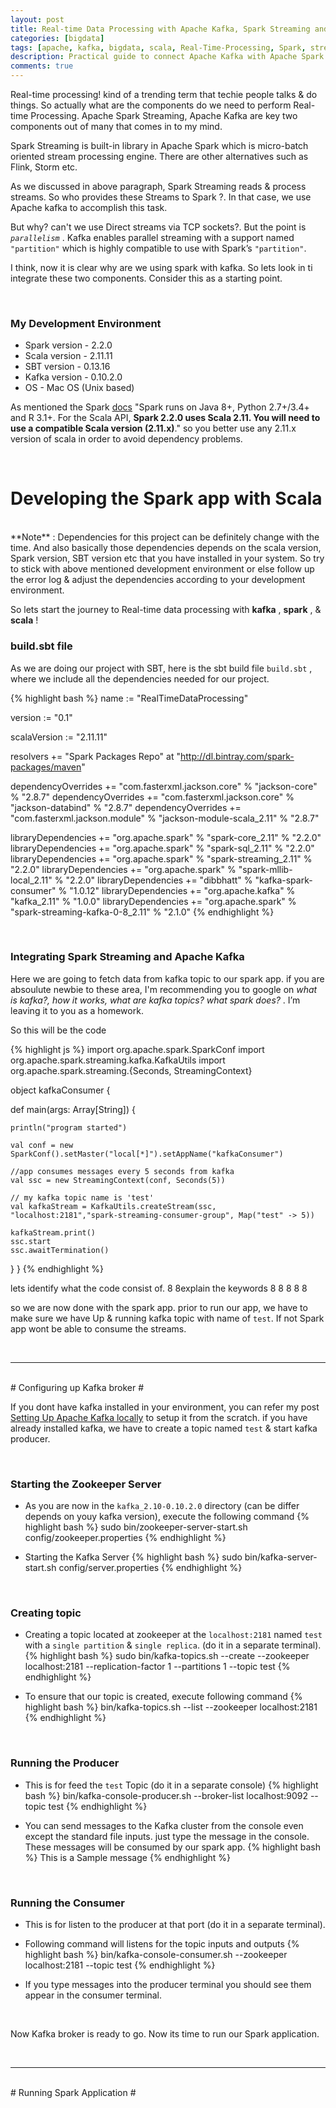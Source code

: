 ```yaml
---
layout: post
title: Real-time Data Processing with Apache Kafka, Spark Streaming and Scala
categories: [bigdata]
tags: [apache, kafka, bigdata, scala, Real-Time-Processing, Spark, streaming]
description: Practical guide to connect Apache Kafka with Apache Spark using Scala, for real-time processing.
comments: true
---
```


Real-time processing! kind of a trending term that techie people talks & do things. So actually what are the components do we need to perform Real-time Processing. Apache Spark Streaming, Apache Kafka are key two components out of many that comes in to my mind.

Spark Streaming is built-in library in Apache Spark which is micro-batch oriented stream processing engine. There are other alternatives such as Flink, Storm etc.

As we discussed in above paragraph, Spark Streaming reads & process streams. So who provides these Streams to Spark ?. In that case, we use Apache kafka to accomplish this task.

But why? can't we use Direct streams via TCP sockets?. But the point is _`parallelism`_ . Kafka enables parallel streaming with a support named `"partition"` which is highly compatible to use with Spark’s `"partition"`.

I think, now it is clear why are we using spark with kafka. So lets look in ti integrate these two components. Consider this as a starting point.

<br>


### My Development Environment ###

  - Spark version 	- 2.2.0
  - Scala version	  - 2.11.11
  - SBT version 	  - 0.13.16
  - Kafka version 	- 0.10.2.0
  - OS 				      - Mac OS (Unix based)

As mentioned the Spark [docs](https://spark.apache.org/docs/latest/index.html#downloading)
"Spark runs on Java 8+, Python 2.7+/3.4+ and R 3.1+. For the Scala API, **Spark 2.2.0 uses Scala 2.11. You will need to use a compatible Scala version (2.11.x)**."
so you better use any 2.11.x version of scala in order to avoid dependency problems.

<br>

# Developing the Spark app with Scala #
<br>
**Note** : Dependencies for this project can be definitely change with the time. And also basically those dependencies depends on the scala version, Spark version, SBT version etc that you have installed in your system. So try to stick with above mentioned development environment or else follow up the error log & adjust the dependencies according to your development environment.

<br>

So lets start the journey to Real-time data processing with **kafka** , **spark** , & **scala** !

### build.sbt file ###

As we are doing our project with SBT, here is the sbt build file `build.sbt` , where we include all the dependencies needed for our project.

{% highlight bash %}
  name := "RealTimeDataProcessing"

  version := "0.1"

  scalaVersion := "2.11.11"

  resolvers += "Spark Packages Repo" at "http://dl.bintray.com/spark-packages/maven"

  dependencyOverrides += "com.fasterxml.jackson.core" % "jackson-core" % "2.8.7"
  dependencyOverrides += "com.fasterxml.jackson.core" % "jackson-databind" % "2.8.7"
  dependencyOverrides += "com.fasterxml.jackson.module" % "jackson-module-scala_2.11" % "2.8.7"

  libraryDependencies += "org.apache.spark" % "spark-core_2.11" % "2.2.0"
  libraryDependencies += "org.apache.spark" % "spark-sql_2.11" % "2.2.0"
  libraryDependencies += "org.apache.spark" % "spark-streaming_2.11" % "2.2.0"
  libraryDependencies += "org.apache.spark" % "spark-mllib-local_2.11" % "2.2.0"
  libraryDependencies += "dibbhatt" % "kafka-spark-consumer" % "1.0.12"
  libraryDependencies += "org.apache.kafka" % "kafka_2.11" % "1.0.0"
  libraryDependencies += "org.apache.spark" % "spark-streaming-kafka-0-8_2.11" % "2.1.0"
{% endhighlight %}

<br>

### Integrating Spark Streaming and Apache Kafka ###

Here we are going to fetch data from kafka topic to our spark app. if you are absoulute newbie to these area, I'm recommending you to google on _what is kafka?, how it works, what are kafka topics? what spark does?_ . I’m leaving it to you as a homework.

So this will be the code

{% highlight js %}
import org.apache.spark.SparkConf
import org.apache.spark.streaming.kafka.KafkaUtils
import org.apache.spark.streaming.{Seconds, StreamingContext}


object kafkaConsumer {

  def main(args: Array[String]) {

    println("program started")

    val conf = new SparkConf().setMaster("local[*]").setAppName("kafkaConsumer")

    //app consumes messages every 5 seconds from kafka
    val ssc = new StreamingContext(conf, Seconds(5))

    // my kafka topic name is 'test'
    val kafkaStream = KafkaUtils.createStream(ssc, "localhost:2181","spark-streaming-consumer-group", Map("test" -> 5))

    kafkaStream.print()
    ssc.start
    ssc.awaitTermination()

  }
}
{% endhighlight %}

lets identify what the code consist of.
8
8explain the keywords
8
8
8
8
8

so we are now done with the spark app. prior to run our app, we have to make sure we have Up & running kafka topic with name of `test`. If not Spark app wont be able to consume the streams.

  <br>

--------------

<br>
# Configuring up Kafka broker #

If you dont have kafka installed in your environment, you can refer my post [Setting Up Apache Kafka locally](https://omalperera.github.io/general/bigdata/2017/11/10/Setting-Up-Apache-Kafka-localy.html) to setup it from the scratch.
if you have already installed kafka, we have to create a topic named `test` & start kafka producer.

  <br>


### Starting the Zookeeper Server ###

  - As you are now in the `kafka_2.10-0.10.2.0` directory (can be differ depends on youy kafka version), execute the following command
  {% highlight bash %}
  sudo bin/zookeeper-server-start.sh config/zookeeper.properties
  {% endhighlight %}

  - Starting the Kafka Server
  {% highlight bash %}
  sudo bin/kafka-server-start.sh config/server.properties
  {% endhighlight %}

  <br>

### Creating topic ###

  - Creating a topic located at zookeeper at the `localhost:2181` named `test` with a `single partition` & `single replica`. (do it in a separate terminal).
  {% highlight bash %}
  sudo bin/kafka-topics.sh --create --zookeeper localhost:2181 --replication-factor 1 --partitions 1 --topic test
  {% endhighlight %}

  - To ensure that our topic is created, execute following command
  {% highlight bash %}
  bin/kafka-topics.sh --list --zookeeper localhost:2181
  {% endhighlight %}

  <br>

### Running the Producer ###

  - This is for feed the `test` Topic (do it in a separate console)
  {% highlight bash %}
  bin/kafka-console-producer.sh --broker-list localhost:9092 --topic test
  {% endhighlight %}

  - You can send messages to the Kafka cluster from the console even except the standard file inputs. just type the message in the console. These messages will be consumed by our spark app.
  {% highlight bash %}
  This is a Sample message
  {% endhighlight %}

  <br>

### Running the Consumer ###

  - This is for listen to the producer at that port (do it in a separate terminal).
  - Following command will listens for the topic inputs and outputs
    {% highlight bash %}
    bin/kafka-console-consumer.sh --zookeeper localhost:2181 --topic test
    {% endhighlight %}

  - If you type messages into the producer terminal you should see them appear in the consumer terminal.

  <br>

Now Kafka broker is ready to go. Now its time to run our Spark application.

  <br>

--------------

<br>
# Running Spark Application #
